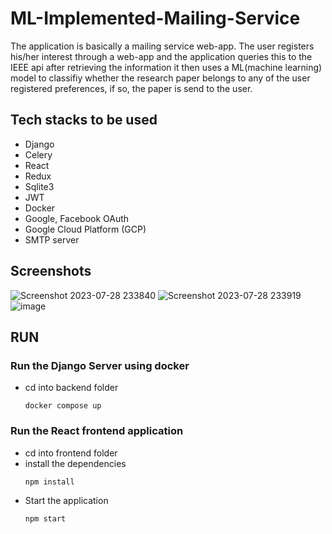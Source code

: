 # ML-Implemented-Mailing-Service
The application is basically a mailing service web-app. The user registers his/her interest through a web-app and the application queries this to the IEEE api after retrieving the information it then uses a ML(machine learning) model to classifiy whether the research paper belongs to any of the user registered preferences, if so, the paper is send to the user.
## Tech stacks to be used
- Django
- Celery
- React
- Redux
- Sqlite3
- JWT
- Docker
- Google, Facebook OAuth
- Google Cloud Platform (GCP)
- SMTP server

## Screenshots

![Screenshot 2023-07-28 233840](https://github.com/kiranbaby14/ML-Implemented-Mailing-Service/assets/50899339/5ea42cb7-3762-4094-9224-c770e188a3a0)
![Screenshot 2023-07-28 233919](https://github.com/kiranbaby14/ML-Implemented-Mailing-Service/assets/50899339/14b8b7ce-a3f8-4c6c-a920-a042fa8d91f7)
![image](https://github.com/kiranbaby14/ML-Implemented-Mailing-Service/assets/50899339/0a581c02-1265-4509-a0bc-5175509665ed)

## RUN 
### Run the Django Server using docker
- cd into backend folder
  ```
  docker compose up
  ```

### Run the React frontend application
- cd into frontend folder
- install the dependencies
  ```
  npm install
  ```
- Start the application
  ```
  npm start
  ```
